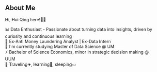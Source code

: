 ## About Me

Hi, Hui Qing here!✌🏻

📊 Data Enthusiast - Passionate about turning data into insights, driven by curiosity and continuous learning  
🌱 Ex-Anti Money Laundering Analyst | Ex-Data Intern  
🔭 I'm currently studying Master of Data Science @ UM  
⚡ Bachelor of Science Economics, minor in strategic decision making @ UUM  
💬 Traveling✈️, learning📖, sleeping💤  

<!--
**hqing00/hqing00** is a ✨ _special_ ✨ repository because its `README.md` (this file) appears on your GitHub profile.

Here are some ideas to get you started:

- 🔭 I’m currently working on ...
- 🌱 I’m currently learning ...
- 👯 I’m looking to collaborate on ...
- 🤔 I’m looking for help with ...
- 💬 Ask me about ...
- 📫 How to reach me: ...
- 😄 Pronouns: ...
- ⚡ Fun fact: ...
-->
